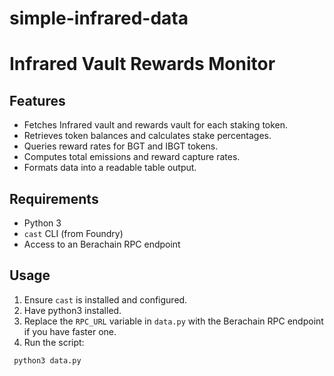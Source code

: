 # simple-infrared-data
# Infrared Vault Rewards Monitor

## Features
- Fetches Infrared vault and rewards vault for each staking token.
- Retrieves token balances and calculates stake percentages.
- Queries reward rates for BGT and IBGT tokens.
- Computes total emissions and reward capture rates.
- Formats data into a readable table output.

## Requirements
- Python 3
- `cast` CLI (from Foundry)
- Access to an Berachain RPC endpoint

## Usage
1. Ensure `cast` is installed and configured.
2. Have python3 installed.
3. Replace the `RPC_URL` variable in `data.py` with the Berachain RPC endpoint if you have faster one.
4. Run the script:
 
  ```sh
   python3 data.py
  ```

